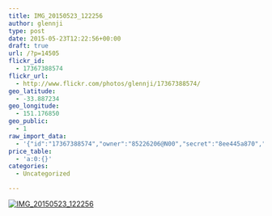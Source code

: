 ```yaml
---
title: IMG_20150523_122256
author: glennji
type: post
date: 2015-05-23T12:22:56+00:00
draft: true
url: /?p=14505
flickr_id:
  - 17367388574
flickr_url:
  - http://www.flickr.com/photos/glennji/17367388574/
geo_latitude:
  - -33.887234
geo_longitude:
  - 151.176850
geo_public:
  - 1
raw_import_data:
  - '{"id":"17367388574","owner":"85226206@N00","secret":"8ee445a870","server":"5469","farm":6,"title":"IMG_20150523_122256","ispublic":0,"isfriend":0,"isfamily":0,"description":{"_content":""},"dateupload":"1432353694","lastupdate":"1432353699","datetaken":"2015-05-23 12:22:56","datetakengranularity":"0","datetakenunknown":"0","ownername":"glennji","tags":"","machine_tags":"","originalsecret":"d4f73facf9","originalformat":"jpg","latitude":"-33.887234","longitude":"151.176850","accuracy":"16","context":0,"place_id":"iIbqSY5TUL2WCJaOcg","woeid":"22726599","geo_is_family":0,"geo_is_friend":0,"geo_is_contact":0,"geo_is_public":0,"media":"photo","media_status":"ready","url_o":"https://farm6.staticflickr.com/5469/17367388574_d4f73facf9_o.jpg","height_o":"4160","width_o":"3120"}'
price_table:
  - 'a:0:{}'
categories:
  - Uncategorized

---
```

<p class="flickr-image">
  <a href="http://www.flickr.com/photos/glennji/17367388574/" class="flickr-link"><img src="http://i0.wp.com/glennji.com/wp-content/uploads/2015/05/17367388574_d4f73facf9_o.jpg?fit=1024%2C1024" width="" height="" alt="IMG_20150523_122256" class="keyring-img" /></a>
</p>
